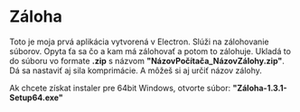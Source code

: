 # Záloha
Toto je moja prvá aplikácia vytvorená v Electron.
Slúži na zálohovanie súborov. 
Opyta ťa sa čo a kam má zálohovať a potom to zálohuje. 
Ukladá to do súboru vo formate **.zip** s názvom **"NázovPočítača_NázovZálohy.zip"**.
Dá sa nastaviť aj sila komprimácie. 
A môžeš si aj určiť názov zálohy.


Ak chcete získat instaler pre 64bit Windows, otvorte súbor: **"Záloha-1.3.1-Setup64.exe"**
